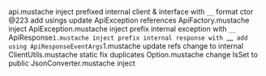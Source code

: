 api.mustache
    inject
    prefixed internal client & interface with `__`
    format ctor @223
    add usings
    update ApiException references
ApiFactory.mustache
    inject
ApiException.mustache
    inject
    prefix internal exception with `__`
ApiResponse`1.mustache
    inject
    prefix internal response with `__`
    add using
ApiResponseEventArgs`1.mustache
    update refs
    change to internal
ClientUtils.mustache
    static fix duplicates
Option.mustache
    change IsSet to public
JsonConverter.mustache
    inject